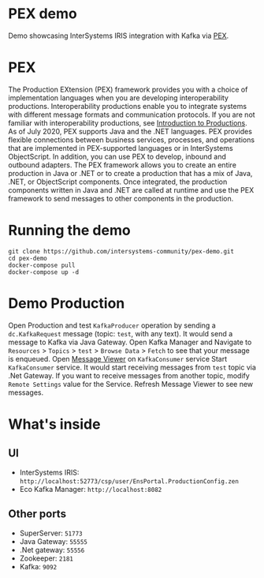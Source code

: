 # PEX demo
Demo showcasing InterSystems IRIS integration with Kafka via [PEX](https://docs.intersystems.com/irislatest/csp/docbook/Doc.View.cls?KEY=EPEX).

# PEX

The Production EXtension (PEX) framework provides you with a choice of implementation languages when you are developing interoperability productions. Interoperability productions enable you to integrate systems with different message formats and communication protocols. If you are not familiar with interoperability productions, see [Introduction to Productions](https://docs.intersystems.com/irislatest/csp/docbook/Doc.View.cls?KEY=EGIN_intro#EGIN_productions).
As of July 2020, PEX supports Java and the .NET languages. PEX provides flexible connections between business services, processes, and operations that are implemented in PEX-supported languages or in InterSystems ObjectScript. In addition, you can use PEX to develop, inbound and outbound adapters. The PEX framework allows you to create an entire production in Java or .NET or to create a production that has a mix of Java, .NET, or ObjectScript components. Once integrated, the production components written in Java and .NET are called at runtime and use the PEX framework to send messages to other components in the production. 


# Running the demo

```
git clone https://github.com/intersystems-community/pex-demo.git
cd pex-demo
docker-compose pull
docker-compose up -d
```

# Demo Production

Open Production and test `KafkaProducer` operation by sending a `dc.KafkaRequest` message (topic: `test`, with any text). It would send a message to Kafka via Java Gateway.
Open Kafka Manager and Navigate to `Resources` > `Topics` > `test` > `Browse Data` > `Fetch` to see that your message is enqueued.
Open [Message Viewer](http://localhost:52773/csp/user/EnsPortal.MessageViewer.zen?SOURCEORTARGET=KafkaConsumer) on `KafkaConsumer` service
Start `KafkaConsumer` service. It would start receiving messages from `test` topic via .Net Gateway. If you want to receive messages from another topic, modify `Remote Settings` value for the Service.
Refresh Message Viewer to see new messages.

# What's inside

## UI

- InterSystems IRIS: `http://localhost:52773/csp/user/EnsPortal.ProductionConfig.zen`
- Eco Kafka Manager: `http://localhost:8082`

## Other ports

- SuperServer: `51773`
- Java Gateway: `55555`
- .Net gateway: `55556`
- Zookeeper: `2181`
- Kafka: `9092`

